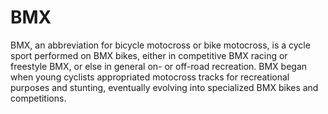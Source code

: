 # BMX

BMX, an abbreviation for bicycle motocross or bike motocross, is a cycle sport performed on BMX bikes, either in competitive BMX racing or freestyle BMX, or else in general on- or off-road recreation. BMX began when young cyclists appropriated motocross tracks for recreational purposes and stunting, eventually evolving into specialized BMX bikes and competitions.